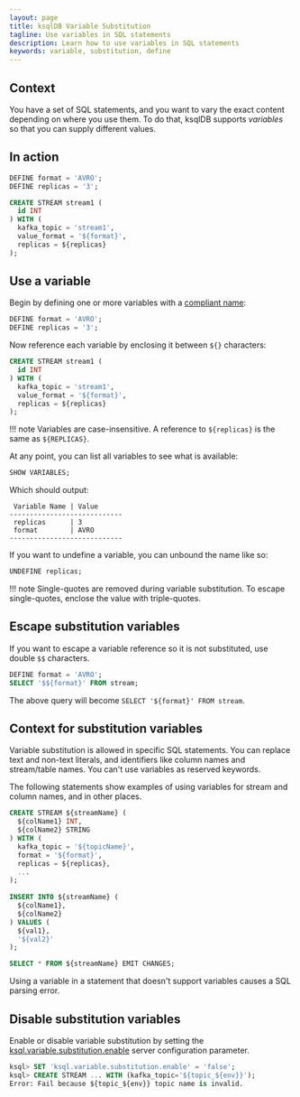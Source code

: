 ```yaml
---
layout: page
title: ksqlDB Variable Substitution
tagline: Use variables in SQL statements
description: Learn how to use variables in SQL statements
keywords: variable, substitution, define
---
```


## Context

You have a set of SQL statements, and you want to vary the exact content depending on where you use them. To do that, ksqlDB supports *variables* so that you can supply different values.

## In action

```sql
DEFINE format = 'AVRO';
DEFINE replicas = '3';

CREATE STREAM stream1 (
  id INT
) WITH (
  kafka_topic = 'stream1',
  value_format = '${format}',
  replicas = ${replicas}
);
```

## Use a variable

Begin by defining one or more variables with a [compliant name](../developer-guide/ksqldb-reference/define.md):

```sql
DEFINE format = 'AVRO';
DEFINE replicas = '3';
```

Now reference each variable by enclosing it between `${}` characters:

```sql
CREATE STREAM stream1 (
  id INT
) WITH (
  kafka_topic = 'stream1',
  value_format = '${format}',
  replicas = ${replicas}
);
```

!!! note
    Variables are case-insensitive. A reference to `${replicas}` is the same as `${REPLICAS}`.

At any point, you can list all variables to see what is available:

```sql
SHOW VARIABLES;
```

Which should output:

```text
 Variable Name | Value      
----------------------------
 replicas      | 3
 format        | AVRO
----------------------------
```

If you want to undefine a variable, you can unbound the name like so:

```sql
UNDEFINE replicas;
```

!!! note
    Single-quotes are removed during variable substitution. To escape single-quotes, enclose the value with triple-quotes.

## Escape substitution variables

If you want to escape a variable reference so it is not substituted, use double `$$` characters.

```sql
DEFINE format = 'AVRO';
SELECT '$${format}' FROM stream;
```

The above query will become `SELECT '${format}' FROM stream`.

## Context for substitution variables

Variable substitution is allowed in specific SQL statements. You can replace text and non-text literals, and identifiers like
column names and stream/table names. You can't use variables as reserved keywords.

The following statements show examples of using variables for stream and column names, and in other places.  

```sql
CREATE STREAM ${streamName} (
  ${colName1} INT,
  ${colName2} STRING
) WITH (
  kafka_topic = '${topicName}',
  format = '${format}',
  replicas = ${replicas},
  ...
);
      
INSERT INTO ${streamName} (
  ${colName1},
  ${colName2}
) VALUES (
  ${val1},
  '${val2}'
);

SELECT * FROM ${streamName} EMIT CHANGES;
```

Using a variable in a statement that doesn't support variables causes a SQL parsing error.

## Disable substitution variables

Enable or disable variable substitution by setting the [ksql.variable.substitution.enable](../../operate-and-deploy/installation/server-config/config-reference/#ksqlvariablesubstitutionenable) server configuration parameter.

```sql
ksql> SET 'ksql.variable.substitution.enable' = 'false';
ksql> CREATE STREAM ... WITH (kafka_topic='${topic_${env}}');
Error: Fail because ${topic_${env}} topic name is invalid. 
```
